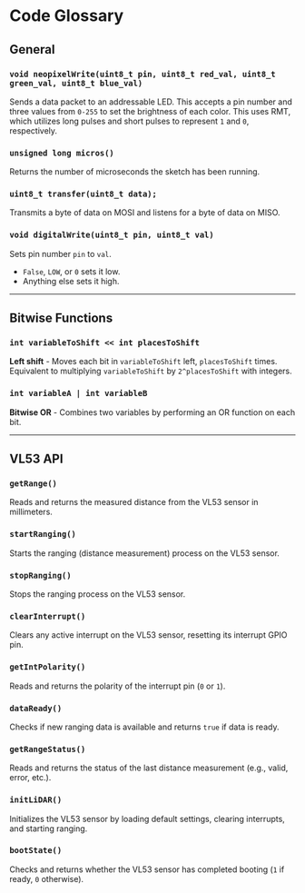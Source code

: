 # Code Glossary

## General

### `void neopixelWrite(uint8_t pin, uint8_t red_val, uint8_t green_val, uint8_t blue_val)`
Sends a data packet to an addressable LED. This accepts a pin number and three values from `0-255` to set the brightness of each color. This uses RMT, which utilizes long pulses and short pulses to represent `1` and `0`, respectively.

### `unsigned long micros()`
Returns the number of microseconds the sketch has been running.

### `uint8_t transfer(uint8_t data);`
Transmits a byte of data on MOSI and listens for a byte of data on MISO.

### `void digitalWrite(uint8_t pin, uint8_t val)`
Sets pin number `pin` to `val`.  
- `False`, `LOW`, or `0` sets it low.  
- Anything else sets it high.

---

## Bitwise Functions

### `int variableToShift << int placesToShift`
**Left shift** - Moves each bit in `variableToShift` left, `placesToShift` times.  
Equivalent to multiplying `variableToShift` by `2^placesToShift` with integers.

### `int variableA | int variableB`
**Bitwise OR** - Combines two variables by performing an OR function on each bit.

---

## VL53 API

### `getRange()`
Reads and returns the measured distance from the VL53 sensor in millimeters.

### `startRanging()`
Starts the ranging (distance measurement) process on the VL53 sensor.

### `stopRanging()`
Stops the ranging process on the VL53 sensor.

### `clearInterrupt()`
Clears any active interrupt on the VL53 sensor, resetting its interrupt GPIO pin.

### `getIntPolarity()`
Reads and returns the polarity of the interrupt pin (`0` or `1`).

### `dataReady()`
Checks if new ranging data is available and returns `true` if data is ready.

### `getRangeStatus()`
Reads and returns the status of the last distance measurement (e.g., valid, error, etc.).

### `initLiDAR()`
Initializes the VL53 sensor by loading default settings, clearing interrupts, and starting ranging.

### `bootState()`
Checks and returns whether the VL53 sensor has completed booting (`1` if ready, `0` otherwise).
